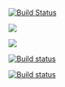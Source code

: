 [![Build Status](https://travis-ci.com/Georgekibet/TechPress.svg?token=rDA2CkgdQPXXrsURh55q&branch=master)](https://travis-ci.com/Georgekibet/TechPress)

<a href="https://codeclimate.com/github/Georgekibet/TechPress/maintainability"><img src="https://api.codeclimate.com/v1/badges/0dc0a6d8d405821a18fd/maintainability" /></a>

<a href="https://codeclimate.com/github/Georgekibet/TechPress/test_coverage"><img src="https://api.codeclimate.com/v1/badges/0dc0a6d8d405821a18fd/test_coverage" /></a>

[![Build status](https://ci.appveyor.com/api/projects/status/0j583lnhcnwgjv97?svg=true)](https://ci.appveyor.com/project/Georgekibet/techpress)

[![Build status](https://ci.appveyor.com/api/projects/status/0j583lnhcnwgjv97/branch/master?svg=true)](https://ci.appveyor.com/project/Georgekibet/techpress/branch/master)